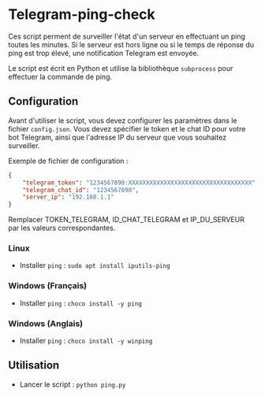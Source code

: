 # Telegram-ping-check

Ces script perment de surveiller l'état d'un serveur en effectuant un ping toutes les minutes. Si le serveur est hors ligne ou si le temps de réponse du ping est trop élevé, une notification Telegram est envoyée.

Le script est écrit en Python et utilise la bibliothèque `subprocess` pour effectuer la commande de ping.

## Configuration

Avant d'utiliser le script, vous devez configurer les paramètres dans le fichier `config.json`. Vous devez spécifier le token et le chat ID pour votre bot Telegram, ainsi que l'adresse IP du serveur que vous souhaitez surveiller.

Exemple de fichier de configuration :

```json
{
    "telegram_token": "1234567890:XXXXXXXXXXXXXXXXXXXXXXXXXXXXXXXXXXX",
    "telegram_chat_id": "1234567890",
    "server_ip": "192.168.1.1"
}
```

Remplacer TOKEN_TELEGRAM, ID_CHAT_TELEGRAM et IP_DU_SERVEUR par les valeurs correspondantes.

### Linux

- Installer `ping` : `sudo apt install iputils-ping`

### Windows (Français)

- Installer `ping` : `choco install -y ping`

### Windows (Anglais)

- Installer `ping` : `choco install -y winping`

## Utilisation

- Lancer le script : `python ping.py`
